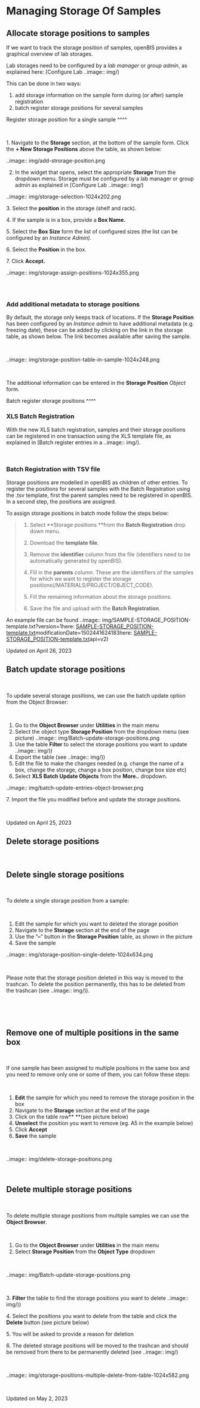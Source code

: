 Managing Storage Of Samples
====
 
Allocate storage positions to samples
----



  
If we want to track the storage position of samples, openBIS provides a
graphical overview of lab storages. 

Lab storages need to be configured by a *lab manager* or *group admin*,
as explained here: [Configure Lab
..image:: img/)

  
This can be done in two ways:

1.  add storage information on the sample form during (or after) sample
    registration
2.  batch register storage positions for several samples  
      

 Register storage position for a single sample
^^^^

 

1\. Navigate to the **Storage** section, at the bottom of the sample
form. Click the **+ New Storage Positions** above the table, as shown
below:

..image:: img/add-strorage-position.png

  
2. In the widget that opens, select the appropriate **Storage** from the
dropdown menu. Storage must be configured by a lab manager or group
admin as explained in [Configure Lab
..image:: img/)

..image:: img/storage-selection-1024x202.png

3\. Select the **position** in the storage (shelf and rack).

4\. If the sample is in a box, provide a **Box Name.**

5\. Select the **Box Size** form the list of configured sizes (the list
can be configured by an *Instance Admin)*.

6\. Select the **Position** in the box.

7\. Click **Accept.**

..image:: img/storage-assign-positions-1024x355.png

###  

### Add additional metadata to storage positions

  
By default, the storage only keeps track
of locations. If the **Storage Position** has been configured by an
*Instance admin* to have additional metadata (e.g. freezing date), these
can be added by clicking on the link in the storage table, as
shown below. The link becomes available after saving the sample.

 

..image:: img/storage-position-table-in-sample-1024x248.png

 

The additional information can be entered in the **Storage Position**
*Object* form.

 Batch register storage positions
^^^^

### XLS Batch Registration

With the new XLS batch registration, samples and their storage positions
can be registered in one transaction using the XLS template file, as
explained in [Batch register entries in a
..image:: img/).

 

### Batch Registration with TSV file

  
Storage positions are modelled in openBIS
as children of other entries. To register the positions for several
samples with the Batch Registration using the .tsv template, first the
parent samples need to be registered in openBIS. In a second step, the
positions are assigned.

To assign storage positions in batch mode
follow the steps below:

> 1.  Select **Storage positions **from
>     the **Batch Registration** drop down menu.
> 2.  Download the **template
>     file**.
> 3.  Remove the **identifier** column
>     from the file (identifiers need to be automatically generated by
>     openBIS).
> 4.  Fill in the **parents** column.
>     These are the identifiers of the samples for which we want to
>     register the storage positions(/MATERIALS/PROJECT/OBJECT\_CODE).  
>     
> 5.  Fill the remaining information about
>     the storage positions.
> 6.  Save the file and upload with the
>     **Batch Registration**. 

An example file can be found
..image:: img/SAMPLE-STORAGE_POSITION-template.txt?version=1here: [SAMPLE-STORAGE\_POSITION-template.txt](https://wiki-bsse.ethz.ch/download/attachments/147412090/SAMPLE-STORAGE_POSITION-template.txt?version=1&modificationDate=1502441624183&api=v2)modificationDate=1502441624183here: [SAMPLE-STORAGE\_POSITION-template.txt](https://wiki-bsse.ethz.ch/download/attachments/147412090/SAMPLE-STORAGE_POSITION-template.txt?version=1&modificationDate=1502441624183&api=v2)api=v2)

Updated on April 26, 2023
 
Batch update storage positions
----



 

To update several storage positions, we can use the batch update option
from the Object Browser:

 

1.  Go to the **Object Browser** under **Utilities** in the main menu
2.  Select the object type **Storage Position** from the dropdown menu
    (see picture)
..image:: img/Batch-update-storage-positions.png
3.  Use the table **Filter** to select the storage positions you want to
    update
..image:: img/))
4.  Export the table (see
..image:: img/))
5.  Edit the file to make the changes needed (e.g. change the name of a
    box, change the storage, change a box position, change box size etc)
6.  Select **XLS Batch Update Objects** from the **More..** dropdown.

..image:: img/batch-update-entries-object-browser.png

7\. Import the file you modified before and update the storage
positions.

 

Updated on April 25, 2023
 
Delete storage positions
----



 

Delete single storage positions
----

 

To delete a single storage position from a sample:

 

1.  Edit the sample for which you want to deleted the storage position
2.  Navigate to the **Storage** section at the end of the page
3.  Use the “**–**” button in the **Storage Position** table, as shown
    in the picture
4.  Save the sample

..image:: img/storage-position-single-delete-1024x634.png

 

Please note that the storage position deleted in this way is moved to
the trashcan. To delete the position permanently, this has to be deleted
from the trashcan (see
..image:: img/)).

 

 

Remove one of multiple positions in the same box
----

 

If one sample has been assigned to multiple positions in the same box
and you need to remove only one or some of them, you can follow these
steps:

 

1.  **Edit** the sample for which you need to remove the storage
    position in the box
2.  Navigate to the **Storage** section at the end of the page
3.  Click on the table row** **(see picture below)
4.  **Unselect** the position you want to remove (eg. A5 in the example
    below)
5.  Click **Accept**
6.  **Save** the sample

 

..image:: img/delete-storage-positions.png

 

Delete multiple storage positions
----

 

To delete multiple storage positions from multiple samples we can use
the **Object Browser**.

 

1.  Go to the **Object Browser** under **Utilities** in the main menu
2.  Select **Storage Position** from the **Object Type** dropdown

 

..image:: img/Batch-update-storage-positions.png

 

3\. **Filter** the table to find the storage positions you want to
delete
..image:: img/))

4\. Select the positions you want to delete from the table and click the
**Delete** button (see picture below)

5\. You will be asked to provide a reason for deletion

6\. The deleted storage positions will be moved to the trashcan and
should be removed from there to be permanently deleted (see
..image:: img/)

 

..image:: img/storage-positions-multiple-delete-from-table-1024x582.png

 

Updated on May 2, 2023
